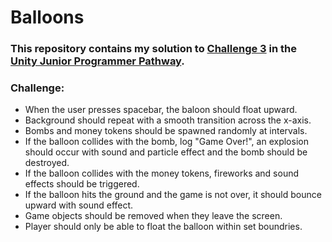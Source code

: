 # Balloons
### This repository contains my solution to [Challenge 3](https://learn.unity.com/tutorial/challenge-3-bouncy-balloons-bombs-and-booleans?uv=2020.3&courseId=5cf96c41edbc2a2ca6e8810f&projectId=5cf9639bedbc2a2b1fe1e848) in the [Unity Junior Programmer Pathway](https://learn.unity.com/pathway/junior-programmer).


### Challenge:
- When the user presses spacebar, the baloon should float upward.
- Background should repeat with a smooth transition across the x-axis.
- Bombs and money tokens should be spawned randomly at intervals.
- If the balloon collides with the bomb, log "Game Over!", an explosion should occur with sound and particle effect and the bomb should be destroyed.
- If the balloon collides with the money tokens, fireworks and sound effects should be triggered.
- If the balloon hits the ground and the game is not over, it should bounce upward with sound effect.
- Game objects should be removed when they leave the screen.
- Player should only be able to float the balloon within set boundries.
